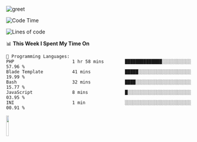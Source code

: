![greet](https://user-images.githubusercontent.com/44234583/146624354-9d461392-3676-4e7a-b12f-debc7319f53b.gif) 


<!--START_SECTION:waka-->
![Code Time](http://img.shields.io/badge/Code%20Time-687%20hrs%2043%20mins-blue)

![Lines of code](https://img.shields.io/badge/From%20Hello%20World%20I%27ve%20Written-10.7%20million%20lines%20of%20code-blue)

📊 **This Week I Spent My Time On** 

```text
💬 Programming Languages: 
PHP                      1 hr 58 mins        ██████████████░░░░░░░░░░░   57.96 % 
Blade Template           41 mins             █████░░░░░░░░░░░░░░░░░░░░   19.99 % 
Bash                     32 mins             ████░░░░░░░░░░░░░░░░░░░░░   15.77 % 
JavaScript               8 mins              █░░░░░░░░░░░░░░░░░░░░░░░░   03.95 % 
INI                      1 min               ░░░░░░░░░░░░░░░░░░░░░░░░░   00.91 % 
```


<!--END_SECTION:waka-->
<img src="https://user-images.githubusercontent.com/44234583/191059235-95ebfce1-7fc7-4eee-baff-214d902e7c18.gif" width="12%"/>
